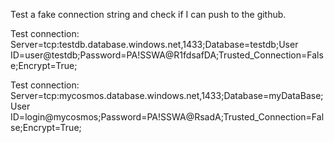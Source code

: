 Test a fake connection string and check if I can push to the github.

Test connection: Server=tcp:testdb.database.windows.net,1433;Database=testdb;User ID=user@testdb;Password=PA!SSWA@R1fdsafDA;Trusted_Connection=False;Encrypt=True;


Test connection: Server=tcp:mycosmos.database.windows.net,1433;Database=myDataBase;User ID=login@mycosmos;Password=PA!SSWA@RsadA;Trusted_Connection=False;Encrypt=True;